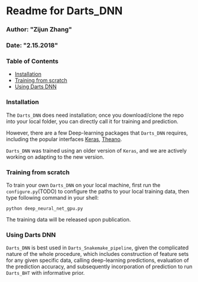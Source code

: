 # Readme for Darts_DNN
### Author: "Zijun Zhang"
### Date: "2.15.2018"

### Table of Contents
- [Installation](#installation)
- [Training from scratch](#training-from-scratch)
- [Using Darts DNN](#using-darts-dnn)

### Installation
The `Darts_DNN` does need installation; once you download/clone the repo into your
local folder, you can directly call it for training and prediction. 

However, there are a few Deep-learning packages that `Darts_DNN` requires, including
the popular interfaces [Keras](#), [Theano](#). 

`Darts_DNN` was trained using an older version of `Keras`, and we are actively working on
adapting to the new version.

### Training from scratch

To train your own `Darts_DNN` on your local machine, first run the
`configure.py`(TODO) to configure the paths to your local training data, then 
type following command in your shell:

```
python deep_neural_net_gpu.py
```

The training data will be released upon publication.

### Using Darts DNN

`Darts_DNN` is best used in `Darts_Snakemake_pipeline`, given the complicated nature of the
whole procedure, which includes construction of feature sets for any given specific data,
calling deep-learning predictions, evaluation of the prediction accuracy, and subsequently
incorporation of prediction to run `Darts_BHT` with informative prior.

